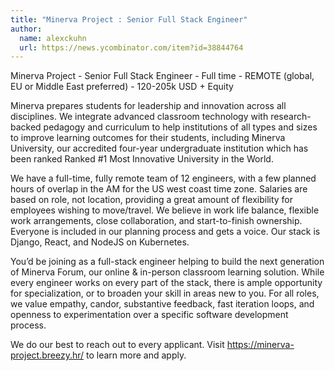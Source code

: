```yaml
---
title: "Minerva Project : Senior Full Stack Engineer"
author:
  name: alexckuhn
  url: https://news.ycombinator.com/item?id=38844764
---
```

Minerva Project - Senior Full Stack Engineer - Full time - REMOTE (global, EU or Middle East preferred) - 120-205k USD + Equity

Minerva prepares students for leadership and innovation across all disciplines. We integrate advanced classroom technology with research-backed pedagogy and curriculum to help institutions of all types and sizes to improve learning outcomes for their students, including Minerva University, our accredited four-year undergraduate institution which has been ranked Ranked #1 Most Innovative University in the World.

We have a full-time, fully remote team of 12 engineers, with a few planned hours of overlap in the AM for the US west coast time zone. Salaries are based on role, not location, providing a great amount of flexibility for employees wishing to move&#x2F;travel. We believe in work life balance, flexible work arrangements, close collaboration, and start-to-finish ownership. Everyone is included in our planning process and gets a voice. Our stack is Django, React, and NodeJS on Kubernetes.

You’d be joining as a full-stack engineer helping to build the next generation of Minerva Forum, our online &amp; in-person classroom learning solution. While every engineer works on every part of the stack, there is ample opportunity for specialization, or to broaden your skill in areas new to you. For all roles, we value empathy, candor, substantive feedback, fast iteration loops, and openness to experimentation over a specific software development process.

We do our best to reach out to every applicant. Visit <a href="https:&#x2F;&#x2F;minerva-project.breezy.hr&#x2F;" rel="nofollow">https:&#x2F;&#x2F;minerva-project.breezy.hr&#x2F;</a> to learn more and apply.
